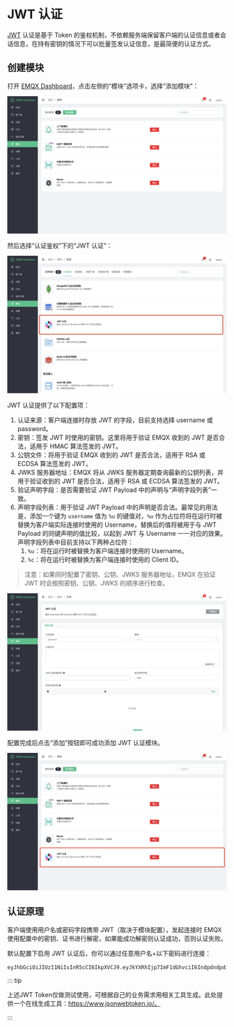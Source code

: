 # JWT 认证

[JWT](https://JWT.io/) 认证是基于 Token 的鉴权机制，不依赖服务端保留客户端的认证信息或者会话信息，在持有密钥的情况下可以批量签发认证信息，是最简便的认证方式。

## 创建模块

打开 [EMQX Dashboard](http://127.0.0.1:18083/#/modules)，点击左侧的“模块”选项卡，选择“添加模块”：

![](./assets/auth_jwt1.png)

然后选择“认证鉴权”下的“JWT 认证”：

![](./assets/auth_jwt2.png)

JWT 认证提供了以下配置项：

1. 认证来源：客户端连接时存放 JWT 的字段，目前支持选择 username 或 password。
2. 密钥：签发 JWT 时使用的密钥。这里将用于验证 EMQX 收到的 JWT 是否合法，适用于 HMAC 算法签发的 JWT。
3. 公钥文件：将用于验证 EMQX 收到的 JWT 是否合法，适用于 RSA 或 ECDSA 算法签发的 JWT。
4. JWKS 服务器地址：EMQX 将从 JWKS 服务器定期查询最新的公钥列表，并用于验证收到的 JWT 是否合法，适用于 RSA 或 ECDSA 算法签发的 JWT。
5. 验证声明字段：是否需要验证 JWT Payload 中的声明与“声明字段列表”一致。
6. 声明字段列表：用于验证 JWT Payload 中的声明是否合法。最常见的用法是，添加一个键为 `username` 值为 `%u` 的键值对，`%u` 作为占位符将在运行时被替换为客户端实际连接时使用的 Username，替换后的值将被用于与 JWT Payload 的同键声明的值比较，以起到 JWT 与 Username 一一对应的效果。声明字段列表中目前支持以下两种占位符：
   1. `%u`：将在运行时被替换为客户端连接时使用的 Username。
   2. `%c`：将在运行时被替换为客户端连接时使用的 Client ID。

> 注意：如果同时配置了密钥、公钥、JWKS 服务器地址，EMQX 在验证 JWT 时会按照密钥、公钥、JWKS 的顺序进行检查。

![](./assets/auth_jwt3.png)

配置完成后点击“添加”按钮即可成功添加 JWT 认证模块。

![](./assets/auth_jwt4.png)

## 认证原理

客户端使用用户名或密码字段携带 JWT（取决于模块配置），发起连接时 EMQX 使用配置中的密钥、证书进行解密，如果能成功解密则认证成功，否则认证失败。

默认配置下启用 JWT 认证后，你可以通过任意用户名+以下密码进行连接：

```bash
eyJhbGciOiJIUzI1NiIsInR5cCI6IkpXVCJ9.eyJkYXRhIjp7ImF1dGhvciI6IndpdndpdiIsInNpdGUiOiJodHRwczovL3dpdndpdi5jb20ifSwiZXhwIjoxNTgyMjU1MzYwNjQyMDAwMCwiaWF0IjoxNTgyMjU1MzYwfQ.FdyAx2fYahm6h3g47m88ttyINzptzKy_speimyUcma4
```

::: tip

上述JWT Token仅做测试使用，可根据自己的业务需求用相关工具生成。此处提供一个在线生成工具：https://www.jsonwebtoken.io/。

:::

